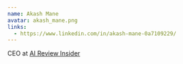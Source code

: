 ```yaml
---
name: Akash Mane
avatar: akash_mane.png
links:
  - https://www.linkedin.com/in/akash-mane-0a7109229/
---
```


CEO at [AI Review Insider](https://www.linkedin.com/company/aireviewinsider/)
